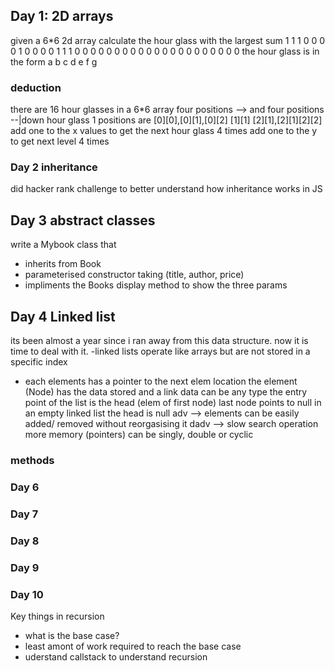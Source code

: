 
## Day 1: 2D arrays
given a 6*6 2d array calculate the hour glass with the largest sum
1 1 1 0 0 0
0 1 0 0 0 0
1 1 1 0 0 0
0 0 0 0 0 0
0 0 0 0 0 0
0 0 0 0 0 0
the hour glass is in the form
a b c
  d
e f g
### deduction
there are 16 hour glasses in a 6*6 array
four positions --> and four positions --|down
hour glass 1 positions are
[0][0],[0][1],[0][2]
[1][1]
[2][1],[2][1][2][2]
add one to the x values to get the next hour glass 4 times
add one to the y to get next level 4 times
### Day 2 inheritance
did hacker rank challenge to better understand how inheritance works in JS

## Day 3 abstract classes

write a Mybook class that
- inherits from Book
- parameterised constructor taking (title, author, price)
- impliments the Books display method to show the three params
## Day 4 Linked list
its been almost a year since i ran away from this data structure.
now it is time to deal with it.
-linked lists operate like arrays but are not stored in a specific index
- each elements has a pointer to the next elem location
the element (Node) has the data stored and a link
data can be any type
the entry point of the list is the head (elem of first node)
last node points to null
in an empty linked list the head is null
adv --> elements can be easily added/ removed without reorgasising it
dadv --> slow search operation more memory (pointers)
can be singly, double or cyclic
### methods
### Day 6
### Day 7
### Day 8
### Day 9
### Day 10
Key things in recursion 
- what is the base case?
- least amont of work required to reach the base case
- uderstand callstack to understand recursion
